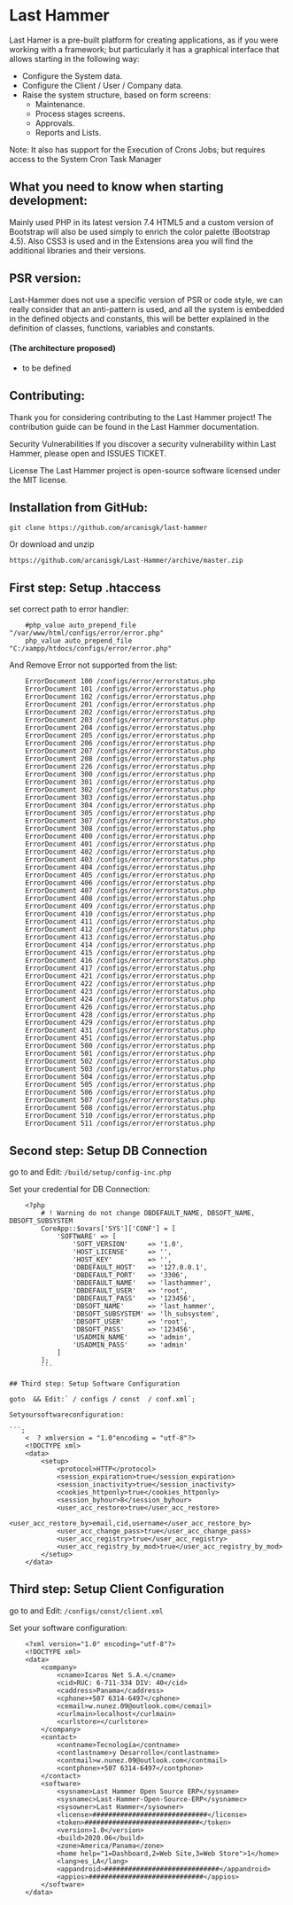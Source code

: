 # Last Hammer

Last Hamer is a pre-built platform for creating applications, as if you were working with a framework; but particularly it has a graphical interface that allows starting in the following way:
-   Configure the System data.
-   Configure the Client / User / Company data.
-   Raise the system structure, based on form screens:
    -   Maintenance.
    -   Process stages screens.
    -   Approvals.
    -   Reports and Lists.

Note: It also has support for the Execution of Crons Jobs; but requires access to the System Cron Task Manager

## What you need to know when starting development:

Mainly used PHP in its latest version 7.4
HTML5 and a custom version of Bootstrap will also be used simply to enrich the color palette (Bootstrap 4.5).
Also CSS3 is used and in the Extensions area you will find the additional libraries and their versions.

## PSR version:

Last-Hammer does not use a specific version of PSR or code style, we can really consider that an anti-pattern is used, and all the system is embedded in the defined objects and constants, this will be better explained in the definition of classes, functions, variables and constants.

#### (The architecture proposed)

-   to be defined

## Contributing:

Thank you for considering contributing to the Last Hammer project! The contribution guide can be found in the Last Hammer documentation.

Security Vulnerabilities
If you discover a security vulnerability within Last Hammer, please open and ISSUES TICKET.

License
The Last Hammer project is open-source software licensed under the MIT license.

## Installation from GitHub:

```
git clone https://github.com/arcanisgk/last-hammer
```

Or download and unzip

```
https://github.com/arcanisgk/Last-Hammer/archive/master.zip
```

## First step: Setup .htaccess

set correct path to error handler:

```
    #php_value auto_prepend_file "/var/www/html/configs/error/error.php"
    php_value auto_prepend_file "C:/xampp/htdocs/configs/error/error.php"
```

And Remove Error not supported from the list:

```
    ErrorDocument 100 /configs/error/errorstatus.php
    ErrorDocument 101 /configs/error/errorstatus.php
    ErrorDocument 102 /configs/error/errorstatus.php
    ErrorDocument 201 /configs/error/errorstatus.php
    ErrorDocument 202 /configs/error/errorstatus.php
    ErrorDocument 203 /configs/error/errorstatus.php
    ErrorDocument 204 /configs/error/errorstatus.php
    ErrorDocument 205 /configs/error/errorstatus.php
    ErrorDocument 206 /configs/error/errorstatus.php
    ErrorDocument 207 /configs/error/errorstatus.php
    ErrorDocument 208 /configs/error/errorstatus.php
    ErrorDocument 226 /configs/error/errorstatus.php
    ErrorDocument 300 /configs/error/errorstatus.php
    ErrorDocument 301 /configs/error/errorstatus.php
    ErrorDocument 302 /configs/error/errorstatus.php
    ErrorDocument 303 /configs/error/errorstatus.php
    ErrorDocument 304 /configs/error/errorstatus.php
    ErrorDocument 305 /configs/error/errorstatus.php
    ErrorDocument 307 /configs/error/errorstatus.php
    ErrorDocument 308 /configs/error/errorstatus.php
    ErrorDocument 400 /configs/error/errorstatus.php
    ErrorDocument 401 /configs/error/errorstatus.php
    ErrorDocument 402 /configs/error/errorstatus.php
    ErrorDocument 403 /configs/error/errorstatus.php
    ErrorDocument 404 /configs/error/errorstatus.php
    ErrorDocument 405 /configs/error/errorstatus.php
    ErrorDocument 406 /configs/error/errorstatus.php
    ErrorDocument 407 /configs/error/errorstatus.php
    ErrorDocument 408 /configs/error/errorstatus.php
    ErrorDocument 409 /configs/error/errorstatus.php
    ErrorDocument 410 /configs/error/errorstatus.php
    ErrorDocument 411 /configs/error/errorstatus.php
    ErrorDocument 412 /configs/error/errorstatus.php
    ErrorDocument 413 /configs/error/errorstatus.php
    ErrorDocument 414 /configs/error/errorstatus.php
    ErrorDocument 415 /configs/error/errorstatus.php
    ErrorDocument 416 /configs/error/errorstatus.php
    ErrorDocument 417 /configs/error/errorstatus.php
    ErrorDocument 421 /configs/error/errorstatus.php
    ErrorDocument 422 /configs/error/errorstatus.php
    ErrorDocument 423 /configs/error/errorstatus.php
    ErrorDocument 424 /configs/error/errorstatus.php
    ErrorDocument 426 /configs/error/errorstatus.php
    ErrorDocument 428 /configs/error/errorstatus.php
    ErrorDocument 429 /configs/error/errorstatus.php
    ErrorDocument 431 /configs/error/errorstatus.php
    ErrorDocument 451 /configs/error/errorstatus.php
    ErrorDocument 500 /configs/error/errorstatus.php
    ErrorDocument 501 /configs/error/errorstatus.php
    ErrorDocument 502 /configs/error/errorstatus.php
    ErrorDocument 503 /configs/error/errorstatus.php
    ErrorDocument 504 /configs/error/errorstatus.php
    ErrorDocument 505 /configs/error/errorstatus.php
    ErrorDocument 506 /configs/error/errorstatus.php
    ErrorDocument 507 /configs/error/errorstatus.php
    ErrorDocument 508 /configs/error/errorstatus.php
    ErrorDocument 510 /configs/error/errorstatus.php
    ErrorDocument 511 /configs/error/errorstatus.php
```

## Second step: Setup DB Connection

go to and Edit: `/build/setup/config-inc.php`

Set your credential for DB Connection:

```
    <?php
        # ! Warning do not change DBDEFAULT_NAME, DBSOFT_NAME, DBSOFT_SUBSYSTEM
        CoreApp::$ovars['SYS']['CONF'] = [
            'SOFTWARE' => [
                'SOFT_VERSION'     => '1.0',
                'HOST_LICENSE'     => '',
                'HOST_KEY'         => '',
                'DBDEFAULT_HOST'   => '127.0.0.1',
                'DBDEFAULT_PORT'   => '3306',
                'DBDEFAULT_NAME'   => 'lasthammer',
                'DBDEFAULT_USER'   => 'root',
                'DBDEFAULT_PASS'   => '123456',
                'DBSOFT_NAME'      => 'last_hammer',
                'DBSOFT_SUBSYSTEM' => 'lh_subsystem',
                'DBSOFT_USER'      => 'root',
                'DBSOFT_PASS'      => '123456',
                'USADMIN_NAME'     => 'admin',
                'USADMIN_PASS'     => 'admin'
            ]
        ];
        ```

## Third step: Setup Software Configuration

goto  && Edit:` / configs / const  / conf.xml`;

Setyoursoftwareconfiguration:

```;
    <  ? xmlversion = "1.0"encoding = "utf-8"?>
    <!DOCTYPE xml>
    <data>
        <setup>
            <protocol>HTTP</protocol>
            <session_expiration>true</session_expiration>
            <session_inactivity>true</session_inactivity>
            <cookies_httponly>true</cookies_httponly>
            <session_byhour>8</session_byhour>
            <user_acc_restore>true</user_acc_restore>
            <user_acc_restore_by>email,cid,username</user_acc_restore_by>
            <user_acc_change_pass>true</user_acc_change_pass>
            <user_acc_registry>true</user_acc_registry>
            <user_acc_registry_by_mod>true</user_acc_registry_by_mod>
        </setup>
    </data>
```

## Third step: Setup Client Configuration

go to and Edit: `/configs/const/client.xml`

Set your software configuration:

```
    <?xml version="1.0" encoding="utf-8"?>
    <!DOCTYPE xml>
    <data>
        <company>
            <cname>Icaros Net S.A.</cname>
            <cid>RUC: 6-711-334 DIV: 40</cid>
            <caddress>Panama</caddress>
            <cphone>+507 6314-6497</cphone>
            <cemail>w.nunez.09@outlook.com</cemail>
            <curlmain>localhost</curlmain>
            <curlstore></curlstore>
        </company>
        <contact>
            <contname>Tecnología</contname>
            <contlastname>y Desarrollo</contlastname>
            <contmail>w.nunez.09@outlook.com</contmail>
            <contphone>+507 6314-6497</contphone>
        </contact>
        <software>
            <sysname>Last Hammer Open Source ERP</sysname>
            <sysnamec>Last-Hammer-Open-Source-ERP</sysnamec>
            <sysowner>Last Hammer</sysowner>
            <license>#############################</license>
            <token>#############################</token>
            <version>1.0</version>
            <build>2020.06</build>
            <zone>America/Panama</zone>
            <home help="1=Dashboard,2=Web Site,3=Web Store">1</home>
            <lang>es_LA</lang>
            <appandroid>#############################</appandroid>
            <appios>#############################</appios>
        </software>
    </data>
```

